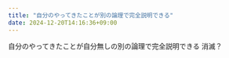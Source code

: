 ```yaml
---
title: "自分のやってきたことが別の論理で完全説明できる"
date: 2024-12-20T14:16:36+09:00
---
```

自分のやってきたことが自分無しの別の論理で完全説明できる
消滅？
